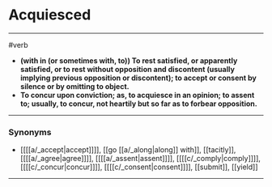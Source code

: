 # Acquiesced
---
#verb
- **(with in (or sometimes with, to)) To rest satisfied, or apparently satisfied, or to rest without opposition and discontent (usually implying previous opposition or discontent); to accept or consent by silence or by omitting to object.**
- **To concur upon conviction; as, to acquiesce in an opinion; to assent to; usually, to concur, not heartily but so far as to forbear opposition.**
---
### Synonyms
- [[[[a/_accept|accept]]]], [[go [[a/_along|along]] with]], [[tacitly]], [[[[a/_agree|agree]]]], [[[[a/_assent|assent]]]], [[[[c/_comply|comply]]]], [[[[c/_concur|concur]]]], [[[[c/_consent|consent]]]], [[submit]], [[yield]]
---
